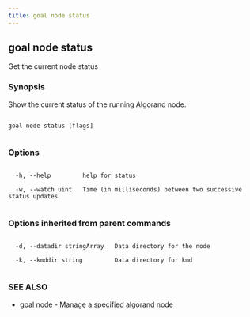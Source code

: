 ```yaml
---
title: goal node status
---
```


## goal node status



Get the current node status



### Synopsis



Show the current status of the running Algorand node.




```

goal node status [flags]


```



### Options




```

  -h, --help         help for status

  -w, --watch uint   Time (in milliseconds) between two successive status updates


```



### Options inherited from parent commands




```

  -d, --datadir stringArray   Data directory for the node

  -k, --kmddir string         Data directory for kmd


```



### SEE ALSO



* [goal node](../../node/node/)	 - Manage a specified algorand node



